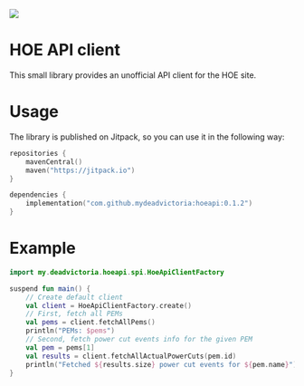[![](https://jitpack.io/v/mydeadvictoria/hoeapi.svg)](https://jitpack.io/#mydeadvictoria/hoeapi)

# HOE API client
This small library provides an unofficial API client for the HOE site.

# Usage
The library is published on Jitpack, so you can use it in the following way:
```kotlin
repositories {
    mavenCentral()
    maven("https://jitpack.io")
}

dependencies {
    implementation("com.github.mydeadvictoria:hoeapi:0.1.2")
}
```

# Example
```kotlin
import my.deadvictoria.hoeapi.spi.HoeApiClientFactory

suspend fun main() {
    // Create default client
    val client = HoeApiClientFactory.create()
    // First, fetch all PEMs
    val pems = client.fetchAllPems()
    println("PEMs: $pems")
    // Second, fetch power cut events info for the given PEM
    val pem = pems[1]
    val results = client.fetchAllActualPowerCuts(pem.id)
    println("Fetched ${results.size} power cut events for ${pem.name}")
}
```
